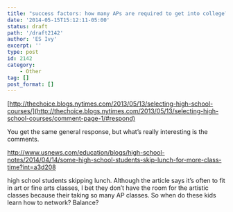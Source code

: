 ```yaml
---
title: "success factors: how many APs are required to get into college?"
date: '2014-05-15T15:12:11-05:00'
status: draft
path: '/draft2142'
author: 'ES Ivy'
excerpt: ''
type: post
id: 2142
category:
    - Other
tag: []
post_format: []
---
```

[http://thechoice.blogs.nytimes.com/2013/05/13/selecting-high-school-courses/](http://thechoice.blogs.nytimes.com/2013/05/13/selecting-high-school-courses/comment-page-1/#respond)

You get the same general response, but what’s really interesting is the comments.

<http://www.usnews.com/education/blogs/high-school-notes/2014/04/14/some-high-school-students-skip-lunch-for-more-class-time?int=a3d208>

high school students skipping lunch. Although the article says it’s often to fit in art or fine arts classes, I bet they don’t have the room for the artistic classes because their taking so many AP classes. So when do these kids learn how to network? Balance?